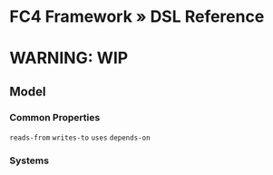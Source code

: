# FC4 Framework » DSL Reference

# WARNING: WIP

## Model

### Common Properties


`reads-from`
`writes-to`
`uses`
`depends-on`




### Systems
